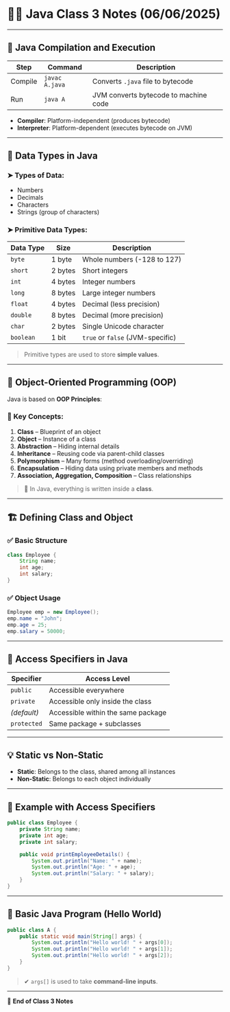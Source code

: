 # 🧑‍💻 Java Class 3 Notes (06/06/2025)

---

## 🔁 Java Compilation and Execution

| Step       | Command            | Description                               |
|------------|--------------------|-------------------------------------------|
| Compile    | `javac A.java`     | Converts `.java` file to bytecode         |
| Run        | `java A`           | JVM converts bytecode to machine code     |

- **Compiler**: Platform-independent (produces bytecode)  
- **Interpreter**: Platform-dependent (executes bytecode on JVM)

---

## 🧮 Data Types in Java

### ➤ Types of Data:
- Numbers  
- Decimals  
- Characters  
- Strings (group of characters)

### ➤ Primitive Data Types:

| Data Type | Size    | Description                  |
|-----------|---------|------------------------------|
| `byte`    | 1 byte  | Whole numbers (-128 to 127)  |
| `short`   | 2 bytes | Short integers               |
| `int`     | 4 bytes | Integer numbers              |
| `long`    | 8 bytes | Large integer numbers        |
| `float`   | 4 bytes | Decimal (less precision)     |
| `double`  | 8 bytes | Decimal (more precision)     |
| `char`    | 2 bytes | Single Unicode character     |
| `boolean` | 1 bit   | `true` or `false` (JVM-specific) |

> Primitive types are used to store **simple values**.

---

## 🔧 Object-Oriented Programming (OOP)

Java is based on **OOP Principles**:

### 🔑 Key Concepts:

1. **Class** – Blueprint of an object  
2. **Object** – Instance of a class  
3. **Abstraction** – Hiding internal details  
4. **Inheritance** – Reusing code via parent-child classes  
5. **Polymorphism** – Many forms (method overloading/overriding)  
6. **Encapsulation** – Hiding data using private members and methods  
7. **Association, Aggregation, Composition** – Class relationships

> 🔹 In Java, everything is written inside a **class**.

---

## 🏗️ Defining Class and Object

### ✅ Basic Structure

```java
class Employee {
    String name;
    int age;
    int salary;
}
```

### ✅ Object Usage

```java
Employee emp = new Employee();
emp.name = "John";
emp.age = 25;
emp.salary = 50000;
```

---

## 🔐 Access Specifiers in Java

| Specifier   | Access Level                         |
|-------------|--------------------------------------|
| `public`    | Accessible everywhere                |
| `private`   | Accessible only inside the class     |
| *(default)* | Accessible within the same package   |
| `protected` | Same package + subclasses            |

---

## 💡 Static vs Non-Static

- **Static**: Belongs to the class, shared among all instances  
- **Non-Static**: Belongs to each object individually

---

## 🧾 Example with Access Specifiers

```java
public class Employee {
    private String name;
    private int age;
    private int salary;

    public void printEmployeeDetails() {
        System.out.println("Name: " + name);
        System.out.println("Age: " + age);
        System.out.println("Salary: " + salary);
    }
}
```

---

## 👋 Basic Java Program (Hello World)

```java
public class A {
    public static void main(String[] args) {
        System.out.println("Hello world! " + args[0]);
        System.out.println("Hello world! " + args[1]);
        System.out.println("Hello world! " + args[2]);
    }
}
```

> ✔ `args[]` is used to take **command-line inputs**.

---

📘 **End of Class 3 Notes**
